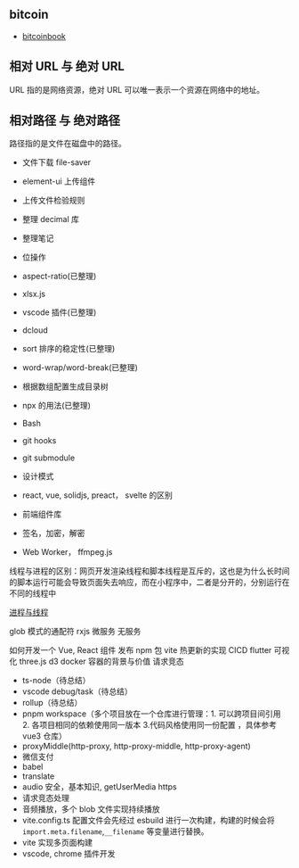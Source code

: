 ## bitcoin
- [bitcoinbook](https://github.com/bitcoinbook/bitcoinbook/blob/develop/preface.adoc)




## 相对 URL 与 绝对 URL
URL  指的是网络资源，绝对 URL 可以唯一表示一个资源在网络中的地址。


## 相对路径 与 绝对路径
路径指的是文件在磁盘中的路径。


- 文件下载 file-saver
- element-ui 上传组件
- 上传文件检验规则
- 整理 decimal 库
- 整理笔记
- 位操作
- aspect-ratio(已整理)
- xlsx.js
- vscode 插件(已整理)
- dcloud
- sort 排序的稳定性(已整理)
- word-wrap/word-break(已整理)
- 根据数组配置生成目录树
- npx 的用法(已整理)
- Bash
- git hooks
- git submodule
- 设计模式

- react, vue, solidjs, preact， svelte 的区别
- 前端组件库


- 签名，加密，解密

- Web Worker， ffmpeg.js

线程与进程的区别：网页开发渲染线程和脚本线程是互斥的，这也是为什么长时间的脚本运行可能会导致页面失去响应，而在小程序中，二者是分开的，分别运行在不同的线程中

[进程与线程](https://zhuanlan.zhihu.com/p/441433148)



glob 模式的通配符
rxjs
微服务
无服务

如何开发一个 Vue, React 组件
发布 npm 包
vite 热更新的实现
CICD
flutter
可视化 three.js d3
docker 容器的背景与价值
请求竞态

- ts-node（待总结）
- vscode debug/task（待总结）
- rollup（待总结）
- pnpm workspace（多个项目放在一个仓库进行管理：1. 可以跨项目间引用 2. 各项目相同的依赖使用同一版本 3.代码风格使用同一份配置 ，具体参考 vue3 仓库）
- proxyMiddle(http-proxy, http-proxy-middle, http-proxy-agent)
- 微信支付
- babel
- translate
- audio 安全，基本知识, getUserMedia https
- 请求竞态处理
- 音频播放，多个 blob 文件实现持续播放
- vite.config.ts 配置文件会先经过 esbuild 进行一次构建，构建的时候会将 `import.meta.filename`,`__filename` 等变量进行替换。
- vite 实现多页面构建
- vscode, chrome 插件开发
